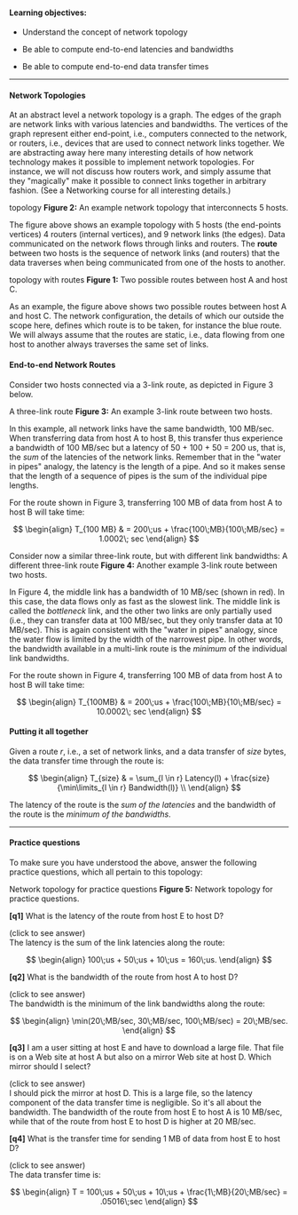 
#### Learning objectives:

  - Understand the concept of network topology

  - Be able to compute end-to-end latencies and bandwidths
  
  - Be able to compute end-to-end data transfer times

---




#### Network Topologies 

At an abstract level a network topology is a graph.  The edges of the graph
are network links with various latencies and bandwidths.  The vertices of
the graph represent either end-point, i.e., computers connected to the
network, or routers, i.e., devices that are used to connect network links
together.  We are abstracting away here many interesting details of how
network technology makes it possible to implement network topologies. For
instance, we will not discuss how routers work, and simply assume that they
"magically" make it possible to connect links together in arbitrary
fashion. (See a Networking course for all interesting details.)

<object class="figure" type="image/svg+xml" data="{{ site.baseurl }}/public/img/primer_on_networking/topology.svg">topology</object>
<b>Figure 2:</b> An example network topology that interconnects 5 hosts.

The figure above shows an example topology with 5 hosts (the end-points vertices) 4
routers (internal vertices), and 9 network links (the edges). Data communicated on the
network flows through links and routers. The **route** between
two hosts is the sequence of network links (and routers) that the data traverses when 
being communicated from one of the hosts to another. 

<object class="figure" type="image/svg+xml" data="{{ site.baseurl }}/public/img/primer_on_networking/topology_routes.svg">topology with routes</object>
<b>Figure 1:</b> Two possible routes between host A and host C.

As an example, the figure above shows two possible routes between host A
and host C. The network configuration, the details of which our outside the
scope here, defines which route is to be taken, for instance the blue
route.  We will always assume that the routes are static, i.e., data
flowing from one host to another always traverses the same set of links.

#### End-to-end Network Routes

Consider two hosts connected via a 3-link route, as depicted in Figure 3 below. 

<object class="figure" type="image/svg+xml" data="{{ site.baseurl }}/public/img/primer_on_networking/scenario_1.svg">A three-link route</object>
<b>Figure 3:</b> An example 3-link route between two hosts.

In this example, all network links have the same bandwidth, 100 MB/sec.
When transferring data from host A to host B, this transfer thus experience
a bandwidth of 100 MB/sec but a latency of 50 + 100 + 50 = 200 us, that is,
the *sum* of the latencies of the network links. Remember that in the
"water in pipes" analogy, the latency is the length of a pipe. And so it
makes sense that the length of a sequence of pipes is the sum of the
individual pipe lengths. 

For the route shown in Figure 3, transferring 100 MB of data from
host A to host B will take time:

$$
\begin{align}
T_{100 MB} & = 200\;us + \frac{100\;MB}{100\;MB/sec} = 1.0002\; sec
\end{align}
$$


Consider now a similar three-link route, but with different link bandwidths:
<object class="figure" type="image/svg+xml" data="{{ site.baseurl }}/public/img/primer_on_networking/scenario_2.svg">A different three-link route</object>
<b>Figure 4:</b> Another example 3-link route between two hosts.

In Figure 4, the middle link has a bandwidth of 10 MB/sec (shown in red).
In this case, the data flows only as fast as the slowest link. The middle
link is called the *bottleneck* link, and the other two links are only
partially used (i.e., they can transfer data at 100 MB/sec, but they only
transfer data at 10 MB/sec). This is again consistent with the "water in pipes"
analogy, since the water flow is limited by the width of the narrowest pipe. 
In other words, the bandwidth available in a multi-link route is the *minimum*
of the individual link bandwidths. 

For the route shown in Figure 4, transferring 100 MB of data from
host A to host B will take time:

$$
\begin{align}
T_{100MB} & = 200\;us + \frac{100\;MB}{10\;MB/sec} = 10.0002\; sec
\end{align}
$$


#### Putting it all together

Given a route _r_, i.e., a set of network links, and a data transfer of _size_ bytes,
the data transfer time through the route is:

$$
\begin{align}
T_{size} & = \sum_{l \in r} Latency(l) + \frac{size}{\min\limits_{l \in r} Bandwidth(l)} \\
\end{align}
$$

The latency of the route is the *sum of the latencies* and the bandwidth of the route
is the *minimum of the bandwidths*. 

---

#### Practice questions

To make sure you have understood the above, answer the following practice
questions, which all pertain to this topology:

<object class="figure" type="image/svg+xml" data="{{ site.baseurl }}/public/img/primer_on_networking/topology_practice.svg">Network topology for practice questions</object>
<b>Figure 5:</b> Network topology for practice questions.


**[q1]** What is the latency of the route from host E to host D?
<div class="ui accordion fluid">
  <div class="title">
    <i class="dropdown icon"></i>
    (click to see answer)
  </div>
  <div markdown="1" class="ui segment content">
The latency is the sum of the link latencies along the route:

$$
\begin{align}
100\;us + 50\;us + 10\;us = 160\;us.
\end{align}
$$
  </div>
</div>

<p> </p>

**[q2]** What is the bandwidth of the route from host A to host D?
<div class="ui accordion fluid">
  <div class=" title">
    <i class="dropdown icon"></i>
    (click to see answer)
  </div>
  <div markdown="1" class="ui segment content">
The bandwidth is the minimum of the link bandwidths along the route:

$$
\begin{align}
\min(20\;MB/sec, 30\;MB/sec, 100\;MB/sec) = 20\;MB/sec.
\end{align}
$$
  </div>
</div>

<p> </p>

**[q3]** I am a user sitting at host E and have to download a large file. That file is on a Web site at host A but also on a mirror Web site at host D.  Which mirror should I select?
<div class="ui accordion fluid">
  <div class=" title">
    <i class="dropdown icon"></i>
    (click to see answer)
  </div>
  <div markdown="1" class="ui segment content">
   I should pick the mirror at host D. This is a large file, so the latency
   component of the data transfer time is negligible. So it's all about the
   bandwidth. The bandwidth of the route from host E to host A is 10
   MB/sec, while that of the route from host E to host D is higher at 20 MB/sec. 

  </div>
</div>

<p> </p>

**[q4]** What is the transfer time for sending 1 MB of data from host E to host D?
<div class="ui accordion fluid">
  <div class=" title">
    <i class="dropdown icon"></i>
    (click to see answer)
  </div>
  <div markdown="1" class="ui segment content">
The data transfer time is: 

$$
\begin{align}
T = 100\;us + 50\;us + 10\;us + \frac{1\;MB}{20\;MB/sec} = .05016\;sec
\end{align}
$$
  </div>
</div>

